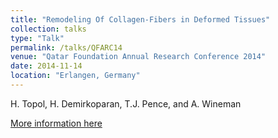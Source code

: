 ```yaml
---
title: "Remodeling Of Collagen-Fibers in Deformed Tissues"
collection: talks
type: "Talk"
permalink: /talks/QFARC14
venue: "Qatar Foundation Annual Research Conference 2014"
date: 2014-11-14
location: "Erlangen, Germany"
---
```


H. Topol, H. Demirkoparan, T.J. Pence, and A. Wineman

[More information here](https://www.qf-arc.org/arc14.html)









